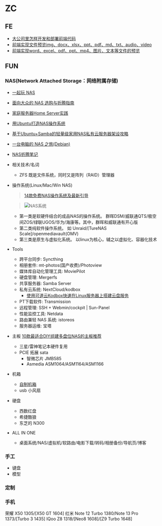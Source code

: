 # ZC

## FE

- [大公司里怎样开发和部署前端代码](https://www.zhihu.com/question/20790576)
- [前端实现文件预览img、docx、xlsx、ppt、pdf、md、txt、audio、video](https://juejin.cn/post/7366432628440924170)
- [前端实现word、excel、pdf、ppt、mp4、图片、文本等文件的预览](https://juejin.cn/post/7071598747519549454)

## FUN

### NAS(Network Attached Storage：网络附属存储)

- [一起玩 NAS](wiki.mynas.chat)
- [面向大众的 NAS 选购与折腾指南](https://sspai.com/post/89214)
- [家庭服务器Home Server实践](https://sspai.com/post/82512)
- [用Ubuntu打造NAS操作系统](https://post.smzdm.com/p/ar08kgdx/)
- [基于Ubuntu+Samba的轻量级家用NAS私有云服务器架设攻略](https://post.smzdm.com/p/a4woem98/)
- [一台电脑的 NAS 之旅(Debian)](https://github.com/getnas/getnas)
- [NAS折腾笔记](https://post.smzdm.com/xilie/92246/p2/)

- 相关技术/名词
  - ZFS 既是文件系统，同时又是阵列（RAID）管理器
- 操作系统(Linux/Mac/Win NAS)
  > [14款免费NAS操作系统及最新引导](https://www.bilibili.com/read/cv34762402/)

  > ![NAS系统](./assets/images/NAS系统.png)

  - 第一类是软硬件结合的成品NAS的操作系统。 群晖DSM/威联通QTS/极空间ZOS/绿联UGOS/华为/海康等。其中，群晖和威联通有开心版
  - 第二类纯软件操作系统。 如 Unraid/[TureNAS Scale]/openmediavault(OMV)
  - 第三类是原生与虚拟化系统。 以linux为核心，辅之以虚拟化、容器化技术
- Tools
  - 跨平台同步: Syncthing
  - 相册套件: mt-photos(国产收费)/Photoview
  - 媒体库自动化管理工具: MoviePilot
  - 硬盘管理: Mergerfs
  - 共享服务器: Samba Server
  - 私有云系统: NextCloud/kodbox
    - [使用可道云Kodbox快速在Linux服务器上搭建云盘服务](https://www.bilibili.com/read/cv17930616/)
  - PT下载软件: Transmission
  - 远程管理: SSH + Webmin/cockpit | Sun-Panel
  - 性能监控工具: Netdata
  - 路由兼轻 NAS 系统: istoreos
  - 服务器运维: 宝塔

- 主板 [10款最适合DIY组建多盘位NAS的主板推荐](https://www.bilibili.com/read/cv16728361/)
  - 三星/雷神笔记本硬件复用
  - PCIE 拓展 sata
    - 智微芯片 JMB585
    - Asmedia ASM1064/ASM1164/ASM1166
- 机箱
  - [自制机箱](http://xxnas.com/diy/index.html)
  - usb 小风扇
- 硬盘
  - 西数红盘
  - 希捷酷狼
  - 东芝的 N300

- ALL IN ONE
  - 桌面系统/NAS/虚拟机/软路由/电影下载/转码/相册备份/导航页/博客

### 手工

- 键盘
- 模型

### 定制

### 手机

荣耀 X50 1305/[X50 GT 1604]
红米 Note 12 Turbo 1380/Note 13 Pro 1373/[Turbo 3 1435]
IQoo Z8 1318/[Neo8 1608]/[Z9 Turbo 1648]
